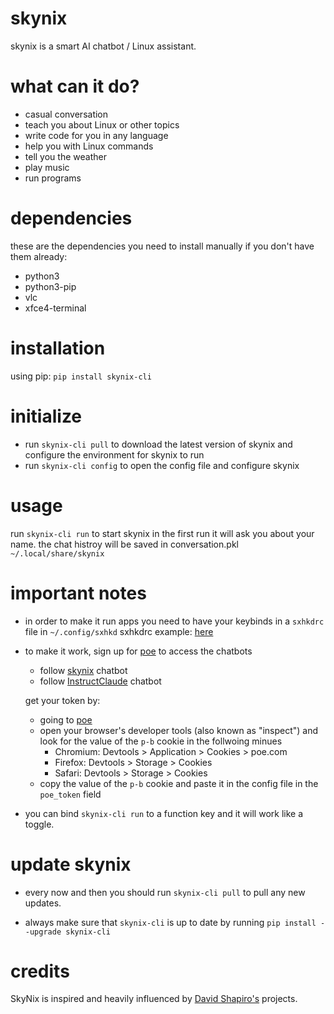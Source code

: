 # skynix

skynix is a smart AI chatbot / Linux assistant.

# what can it do?
- casual conversation
- teach you about Linux or other topics
- write code for you in any language
- help you with Linux commands
- tell you the weather
- play music
- run programs

# dependencies
these are the dependencies you need to install manually if you don't have them already:
- python3
- python3-pip
- vlc
- xfce4-terminal

# installation
using pip:
```pip install skynix-cli```

# initialize
- run ```skynix-cli pull``` to download the latest version of skynix and configure the environment for skynix to run
- run ```skynix-cli config``` to open the config file and configure skynix

# usage
run ```skynix-cli run``` to start skynix
in the first run it will ask you about your name.
the chat histroy will be saved in conversation.pkl ```~/.local/share/skynix```

# important notes
- in order to make it run apps you need to have your keybinds in a ```sxhkdrc``` file in ```~/.config/sxhkd```
    sxhkdrc example: [here](https://gitlab.com/dwt1/dotfiles/blob/master/.config/sxhkd/sxhkdrc)

- to make it work, sign up for [poe](https://poe.com) to access the chatbots
    - follow [skynix](https://poe.com/SkyNix) chatbot
    - follow [InstructClaude](https://poe.com/InstructClaude) chatbot

    get your token by:
    - going to [poe](https://poe.com)
    - open your browser's developer tools (also known as "inspect") and look for the value of the `p-b` cookie in the follwoing minues
        - Chromium: Devtools > Application > Cookies > poe.com
        - Firefox: Devtools > Storage > Cookies
        - Safari: Devtools > Storage > Cookies
    - copy the value of the `p-b` cookie and paste it in the config file in the `poe_token` field


- you can bind ```skynix-cli run``` to a function key and it will work like a toggle.

# update skynix
- every now and then you should run ```skynix-cli pull``` to pull any new updates.

- always make sure that ```skynix-cli``` is up to date by running ```pip install --upgrade skynix-cli```

# credits
SkyNix is inspired and heavily influenced by [David Shapiro's](https://github.com/daveshap) projects.